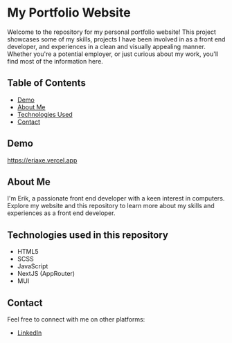 # My Portfolio Website

Welcome to the repository for my personal portfolio website! This project showcases some of my skills, projects I have been involved in as a front end developer, and experiences in a clean and visually appealing manner. Whether you're a potential employer, or just curious about my work, you'll find most of the information here.

## Table of Contents

-   [Demo](#demo)
-   [About Me](#about-me)
-   [Technologies Used](#technologies-used)
-   [Contact](#contact)

## Demo

https://eriaxe.vercel.app

## About Me

I'm Erik, a passionate front end developer with a keen interest in computers. Explore my website and this repository to learn more about my skills and experiences as a front end developer.

## Technologies used in this repository

-   HTML5
-   SCSS
-   JavaScript
-   NextJS (AppRouter)
-   MUI

## Contact

Feel free to connect with me on other platforms:

-   [LinkedIn](https://www.linkedin.com/in/eriaxe/)

